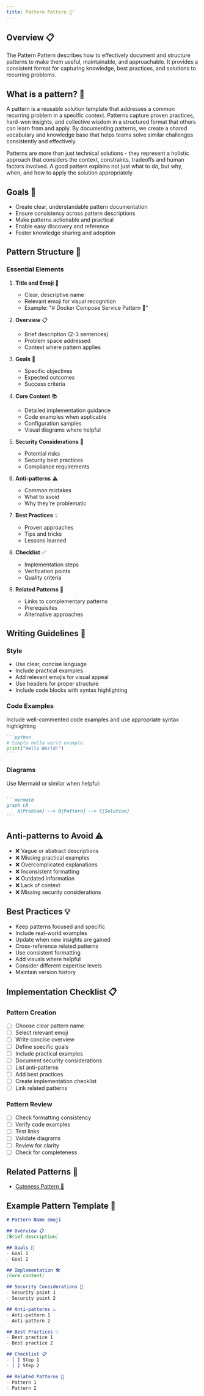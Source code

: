 ```yaml
---
title: Pattern Pattern 💠²
---
```

## Overview 📋
The Pattern Pattern describes how to effectively document and structure patterns to make them useful, maintainable, and approachable. It provides a consistent format for capturing knowledge, best practices, and solutions to recurring problems.

## What is a pattern? 💠

A pattern is a reusable solution template that addresses a common recurring problem in a specific context. Patterns capture proven practices, hard-won insights, and collective wisdom in a structured format that others can learn from and apply. By documenting patterns, we create a shared vocabulary and knowledge base that helps teams solve similar challenges consistently and effectively.

Patterns are more than just technical solutions - they represent a holistic approach that considers the context, constraints, tradeoffs and human factors involved. A good pattern explains not just what to do, but why, when, and how to apply the solution appropriately.

## Goals 🎯
- Create clear, understandable pattern documentation
- Ensure consistency across pattern descriptions
- Make patterns actionable and practical
- Enable easy discovery and reference
- Foster knowledge sharing and adoption

## Pattern Structure 📑

### Essential Elements

1. **Title and Emoji** 📌
   - Clear, descriptive name
   - Relevant emoji for visual recognition
   - Example: "# Docker Compose Service Pattern 🐋"

2. **Overview** 📋
   - Brief description (2-3 sentences)
   - Problem space addressed
   - Context where pattern applies

3. **Goals** 🎯
   - Specific objectives
   - Expected outcomes
   - Success criteria

4. **Core Content** 📚
   - Detailed implementation guidance
   - Code examples when applicable
   - Configuration samples
   - Visual diagrams where helpful

5. **Security Considerations** 🔐
   - Potential risks
   - Security best practices
   - Compliance requirements

6. **Anti-patterns** ⚠️
   - Common mistakes
   - What to avoid
   - Why they're problematic

7. **Best Practices** 💡
   - Proven approaches
   - Tips and tricks
   - Lessons learned

8. **Checklist** ✅
   - Implementation steps
   - Verification points
   - Quality criteria

9. **Related Patterns** 🔗
   - Links to complementary patterns
   - Prerequisites
   - Alternative approaches

## Writing Guidelines 📝

### Style
- Use clear, concise language
- Include practical examples
- Add relevant emojis for visual appeal
- Use headers for proper structure
- Include code blocks with syntax highlighting

### Code Examples
Include well-commented code examples and use appropriate syntax highlighting
````markdown
```python
# Simple hello world example
print("Hello World!")
```
````

### Diagrams
Use Mermaid or similar when helpful:
````markdown

```mermaid
graph LR
    A[Problem] --> B[Pattern] --> C[Solution]
```
````

## Anti-patterns to Avoid ⚠️
- ❌ Vague or abstract descriptions
- ❌ Missing practical examples
- ❌ Overcomplicated explanations
- ❌ Inconsistent formatting
- ❌ Outdated information
- ❌ Lack of context
- ❌ Missing security considerations

## Best Practices 💡
- Keep patterns focused and specific
- Include real-world examples
- Update when new insights are gained
- Cross-reference related patterns
- Use consistent formatting
- Add visuals where helpful
- Consider different expertise levels
- Maintain version history

## Implementation Checklist 📋

### Pattern Creation
- [ ] Choose clear pattern name
- [ ] Select relevant emoji
- [ ] Write concise overview
- [ ] Define specific goals
- [ ] Include practical examples
- [ ] Document security considerations
- [ ] List anti-patterns
- [ ] Add best practices
- [ ] Create implementation checklist
- [ ] Link related patterns

### Pattern Review
- [ ] Check formatting consistency
- [ ] Verify code examples
- [ ] Test links
- [ ] Validate diagrams
- [ ] Review for clarity
- [ ] Check for completeness

## Related Patterns 🔗
- [Cuteness Pattern 🌸](../practice/cuteness.md)

## Example Pattern Template 📄

```markdown
# Pattern Name emoji

## Overview 📋
[Brief description]

## Goals 🎯
- Goal 1
- Goal 2

## Implementation 🛠️
[Core content]

## Security Considerations 🔐
- Security point 1
- Security point 2

## Anti-patterns ⚠️
- Anti-pattern 1
- Anti-pattern 2

## Best Practices 💡
- Best practice 1
- Best practice 2

## Checklist 📋
- [ ] Step 1
- [ ] Step 2

## Related Patterns 🔗
- Pattern 1
- Pattern 2
```